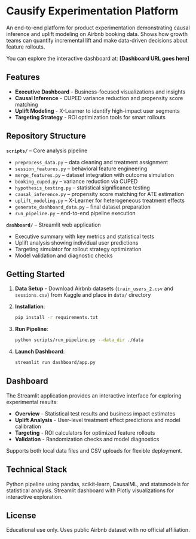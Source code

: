 # Causify Experimentation Platform

An end-to-end platform for product experimentation demonstrating causal inference and uplift modeling on Airbnb booking data. Shows how growth teams can quantify incremental lift and make data-driven decisions about feature rollouts.

You can explore the interactive dashboard at: **[Dashboard URL goes here]**

## Features

- **Executive Dashboard** - Business-focused visualizations and insights
- **Causal Inference** - CUPED variance reduction and propensity score matching  
- **Uplift Modeling** - X-Learner to identify high-impact user segments
- **Targeting Strategy** - ROI optimization tools for smart rollouts

## Repository Structure

**`scripts/`** – Core analysis pipeline
- `preprocess_data.py` – data cleaning and treatment assignment
- `session_features.py` – behavioral feature engineering  
- `merge_features.py` – dataset integration with outcome simulation
- `booking_cuped.py` – variance reduction via CUPED
- `hypothesis_testing.py` – statistical significance testing
- `causal_inference.py` – propensity score matching for ATE estimation
- `uplift_modeling.py` – X-Learner for heterogeneous treatment effects
- `generate_dashboard_data.py` – final dataset preparation
- `run_pipeline.py` – end-to-end pipeline execution

**`dashboard/`** – Streamlit web application
- Executive summary with key metrics and statistical tests
- Uplift analysis showing individual user predictions
- Targeting simulator for rollout strategy optimization
- Model validation and diagnostic checks

## Getting Started

1. **Data Setup** - Download Airbnb datasets (`train_users_2.csv` and `sessions.csv`) from Kaggle and place in `data/` directory

2. **Installation**:
   ```bash
   pip install -r requirements.txt
   ```

3. **Run Pipeline**:
   ```bash
   python scripts/run_pipeline.py --data_dir ./data
   ```

4. **Launch Dashboard**:
   ```bash
   streamlit run dashboard/app.py
   ```

## Dashboard

The Streamlit application provides an interactive interface for exploring experimental results:

- **Overview** - Statistical test results and business impact estimates
- **Uplift Analysis** - User-level treatment effect predictions and model calibration  
- **Targeting** - ROI calculators for optimized feature rollouts
- **Validation** - Randomization checks and model diagnostics

Supports both local data files and CSV uploads for flexible deployment.

## Technical Stack

Python pipeline using pandas, scikit-learn, CausalML, and statsmodels for statistical analysis. Streamlit dashboard with Plotly visualizations for interactive exploration.

## License

Educational use only. Uses public Airbnb dataset with no official affiliation.
